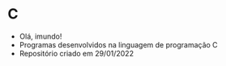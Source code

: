 # C
+ Olá, imundo!
+ Programas desenvolvidos na linguagem de programação C
+ Repositório criado em 29/01/2022
